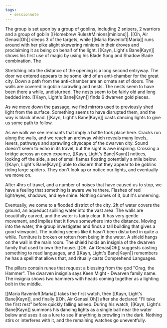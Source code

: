 ```yaml
---
tags:
  - sessionnote
---
```

The group is set upon by a group of goblins, including 2 snipers, 2 warriors and a group of goblin [[Homebrew Rules#Minions|minions]]. [[Oh, Air Genasi|Oh]] sleeps 3 of the targets, while [[Maria Ravenloft|Maria]] runs around with her pike alight skewering minions in their droves and proclaiming it as being on behalf of the light. [[Kayn, Light's Bane|Kayn]] shows his first use of magic by using his Blade Song and Shadow Blade combination. The 

Stretching into the distance of the opening is a long second entryway. The door we entered appears to be some kind of an anti-chamber for the great city. Down a path from the anti-chamber are an ornate set of doors. The walls are covered in goblin scrawling and nests. The nests seem to have been there a while, undisturbed. The nests seem to be fairly old and long bedded into. [[Kayn, Light's Bane|Kayn]] finds 6 dwarven gold pieces.

As we move down the passage, we find mirrors used to previously shed light from the surface. Something seems to have disrupted them, and the way is black ahead. [[Kayn, Light's Bane|Kayn]] casts dancing lights to give us some path to follow.

As we walk we see remnants that imply a battle took place here. Cracks run along the walls, and we reach an archway which reveals many levels, levers, pathways and sprawling cityscape of the dwarven city. Sound doesn't seem to echo in its travel, but the sight is awe inspiring. Crossing a bridge across an open expanse, [[Kayn, Light's Bane|Kayn]] notices, looking off the side, a set of small flames floating potentially a mile below. [[Kayn, Light's Bane|Kayn]] able to discern that they appear to be goblins riding large spiders. They don't look up or notice our lights, and eventually we move on.

After 4hrs of travel, and a number of noises that have caused us to stop, we have a feeling that something is aware we're there. Flashes of red light/eyes, shadows, and eye shine. Nothing comes of it, but it's unnerving.

Eventually, we come to a flooded district of the city. 2ft of water covers the ground, an aqueduct spilling water into the vast area. The walls are beautifully carved, and the water is fairly clear. It has very gentle movement, and implies that it flows somewhere into the distance. Moving into the water, the group investigates and finds a tall building that gives a good viewpoint. The building seems like it hasn't been disturbed in quite a while. Furniture is broken or rotten from being in the water. A shield hangs on the wall in the main room. The shield holds an insignia of the dwarven family that used to own the house. [[Oh, Air Genasi|Oh]] suggests casting something to read languages, and [[Kayn, Light's Bane|Kayn]] remembers he has a spell that allows that, and ritually casts Comprehend Languages.

The pillars contain runes that request a blessing from the god "Orag, the Hammer". The dwarven insignia says Keen Might - Dwarven family name. The insignia shows two hammers with heads coming together as a lighting bolt in the middle.

[[Maria Ravenloft|Maria]] takes the first watch, then [[Kayn, Light's Bane|Kayn]], and finally [[Oh, Air Genasi|Oh]] after she declared "I'll take the first rest" before quickly falling asleep. During his watch, [[Kayn, Light's Bane|Kayn]] summons his dancing lights as a single ball near the water below and uses it as a lure to see if anything is prowling in the dark. Nothing stirs or interferes with it, and the remaining watches go uneventfully.